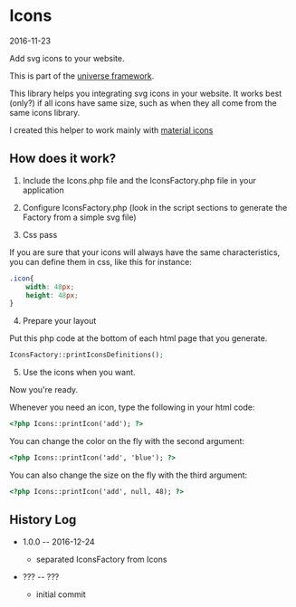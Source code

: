 Icons
==================
2016-11-23


Add svg icons to your website.


This is part of the [universe framework](https://github.com/karayabin/universe-snapshot).


This library helps you integrating svg icons in your website.
It works best (only?) if all icons have same size, such as when they all come from the same icons library.


I created this helper to work mainly with [material icons](https://material.io/icons/)



How does it work?
-------------------

1. Include the Icons.php file and the IconsFactory.php file in your application

2. Configure IconsFactory.php (look in the script sections to generate the Factory from a simple svg file)

3. Css pass

If you are sure that your icons will always have the same characteristics, you can define them in css, like this for instance:


```css
.icon{
	width: 48px;
	height: 48px;
}		
```


4. Prepare your layout

Put this php code at the bottom of each html page that you generate.

```php
IconsFactory::printIconsDefinitions();
```


5. Use the icons when you want.

Now you're ready.

Whenever you need an icon, type the following in your html code:

```html
<?php Icons::printIcon('add'); ?>
```

You can change the color on the fly with the second argument:

```html
<?php Icons::printIcon('add', 'blue'); ?>
```

You can also change the size on the fly with the third argument:

```html
<?php Icons::printIcon('add', null, 48); ?>
```





 
 
History Log
------------------
    
- 1.0.0 -- 2016-12-24

    - separated IconsFactory from Icons

- ??? -- ???
	- initial commit    
